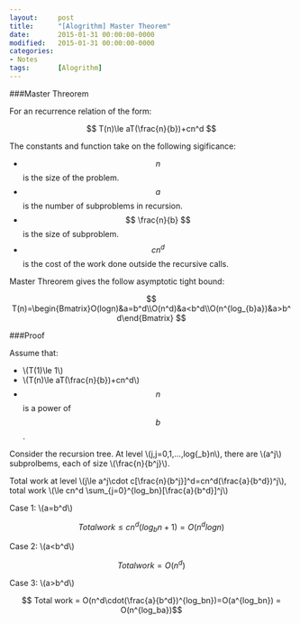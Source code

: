 ```yaml
---
layout: 	post
title:  	"[Alogrithm] Master Theorem"
date:   	2015-01-31 00:00:00-0000
modified:	2015-01-31 00:00:00-0000
categories: 
- Notes
tags:		[Alogrithm]
---
```


###Master Threorem

For an recurrence relation of the form:

$$ T(n)\le aT(\frac{n}{b})+cn^d  $$

The constants and function take on the following sigificance:

+ $$ n $$ is the size of the problem.
+ $$ a $$ is the number of subproblems in recursion.
+ $$ \frac{n}{b} $$ is the size of subproblem.
+ $$ cn^d $$ is the cost of the work done outside the recursive calls.

Master Threorem gives the follow asymptotic tight bound:

$$ T(n)=\begin{Bmatrix}O(logn)&a=b^d\\O(n^d)&a<b^d\\O(n^{log_{b}a})&a>b^d\end{Bmatrix} $$ 

###Proof

Assume that:

+ \\(T(1)\le 1\\) 
+ \\(T(n)\le aT(\frac{n}{b})+cn^d\\)
+ $$ n $$ is a power of $$ b $$.

Consider the recursion tree. At level \\(j,j=0,1,...,log{_b}n\\), there are \\(a^j\\) subprolbems, each of size \\(\frac{n}{b^j}\\).

Total work at level \\(j\le a^j\cdot c[\frac{n}{b^j}]^d=cn^d(\frac{a}{b^d})^j\\), total work \\(\le cn^d \sum_{j=0}^{log_bn}[\frac{a}{b^d}]^j\\)

Case 1: \\(a=b^d\\)

$$ Total work \le cn^d(log_bn+1)=O(n^dlogn) $$

Case 2: \\(a<b^d\\)

$$ Total work = O(n^d) $$

Case 3: \\(a>b^d\\)

$$ Total work = O(n^d\cdot(\frac{a}{b^d})^{log_bn})=O(a^{log_bn}) = O(n^{log_ba})$$

